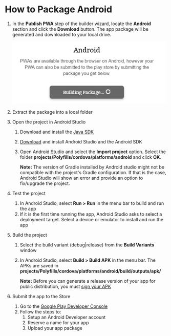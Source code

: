 # How to Package Android

1. In the **Publish PWA** step of the builder wizard, locate the **Android** section and click the **Download** button. The app package will be generated and downloaded to your local drive.
	
    ![Android Polyfill](images/android-polyfill.png)
2. Extract the package into a local folder
3. Open the project in Android Studio
    1. Download and install the [Java SDK](http://www.oracle.com/technetwork/java/javase/downloads/index.html)
    2. [Download](http://developer.android.com/sdk/installing/index.html?pkg=studio) and install Android Studio and the Android SDK
    3. Open Android Studio and select the **Import project** option. Select the folder **projects/Polyfills/cordova/platforms/android** and click **OK**.

        **Note:** The version of Gradle installed by Android studio might not be compatible with the project's Gradle configuration. If that is the case, Android Studio will show an error and provide an option to fix/upgrade the project.
4. Test the project
    1. In Android Studio, select **Run > Run** in the menu bar to build and run the app
    2. If it is the first time running the app, Android Studio asks to select a deployment target. Select a device or emulator to install and run the app

5. Build the project
    1. Select the build variant (debug|release) from the **Build Variants** window
    2. In Android Studio, select **Build > Build APK** in the menu bar. The APKs are saved in **projects/Polyfills/cordova/platforms/android/build/outputs/apk/**

		**Note:** Before you can generate a release version of your app for public distribution, you must [sign your APK](https://developer.android.com/tools/publishing/app-signing.html)
6. Submit the app to the Store
    1. Go to the [Google Play Developer Console](https://play.google.com/apps/publish/signup/)
    2. Follow the steps to:
        1. Setup an Android Developer account
        2. Reserve a name for your app
        3. Upload your app package
